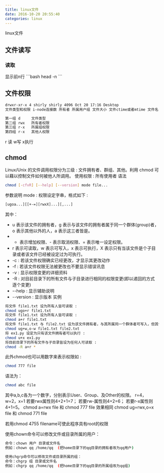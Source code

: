 ```yaml
---
title: linux文件
date: 2016-10-20 20:55:40
categories: linux
---
```

linux文件
<!-- more -->

<h2>文件读写</h2>
<h3>读取</h3>
显示前n行
```bash
head -n 
```


<h2>文件权限</h2>

```bash
drwxr-xr-x 4 shirly shirly 4096 Oct 20 17:16 Desktop
文件类型和权限 i-node连接数 所有者 所属用户组 文件大小 文件ctime或者mtime 文件名

第一组 d     文件类型               
第二组 rwx   所有者权限                           
第三组 r-x   所属组权限
第四组 r-x   其他人权限
```
r 读 w写 x执行

<h2>chmod</h2>
Linux/Unix 的文件调用权限分为三级 : 文件拥有者、群组、其他。利用 chmod 可以藉以控制文件如何被他人所调用。
使用权限 : 所有使用者
语法

```bash
chmod [-cfvR] [--help] [--version] mode file...
```
参数说明
mode : 权限设定字串，格式如下 :

```bash
[ugoa...][[+-=][rwxX]...][,...]
```
其中：
+ u 表示该文件的拥有者，g 表示与该文件的拥有者属于同一个群体(group)者，o 表示其他以外的人，a 表示这三者皆是。
+ + 表示增加权限、- 表示取消权限、= 表示唯一设定权限。
+ r 表示可读取，w 表示可写入，x 表示可执行，X 表示只有当该文件是个子目录或者该文件已经被设定过为可执行。
+ -c : 若该文件权限确实已经更改，才显示其更改动作
+ -f : 若该文件权限无法被更改也不要显示错误讯息
+ -v : 显示权限变更的详细资料
+ -R : 对目前目录下的所有文件与子目录进行相同的权限变更(即以递回的方式逐个变更)
+ --help : 显示辅助说明
+ --version : 显示版本
实例

```bash
将文件 file1.txt 设为所有人皆可读取 :
chmod ugo+r file1.txt
将文件 file1.txt 设为所有人皆可读取 :
chmod a+r file1.txt
将文件 file1.txt 与 file2.txt 设为该文件拥有者，与其所属同一个群体者可写入，但其他以外的人则不可写入 :
chmod ug+w,o-w file1.txt file2.txt
将 ex1.py 设定为只有该文件拥有者可以执行 :
chmod u+x ex1.py
将目前目录下的所有文件与子目录皆设为任何人可读取 :
chmod -R a+r *
```
此外chmod也可以用数字来表示权限如 :

```bash
chmod 777 file
```
语法为：

```bash
chmod abc file
```
其中a,b,c各为一个数字，分别表示User、Group、及Other的权限。
r=4，w=2，x=1
若要rwx属性则4+2+1=7；
若要rw-属性则4+2=6；
若要r-x属性则4+1=5。
chmod a=rwx file
和
chmod 777 file
效果相同
chmod ug=rwx,o=x file
和
chmod 771 file

若用chmod 4755 filename可使此程序具有root的权限


使用chown命令可以修改文件或目录所属的用户：
```bash
命令：chown 用户 目录或文件名
例如：chown qq /home/qq  (把home目录下的qq目录的拥有者改为qq用户) 
```
```bash
使用chgrp命令可以修改文件或目录所属的组：
命令：chgrp 组 目录或文件名
例如：chgrp qq /home/qq  (把home目录下的qq目录的所属组改为qq组)
```

<!--<img src="/images/6.png" width="800" height="263" />-->
<!--<font color=#FF6666></font>-->
